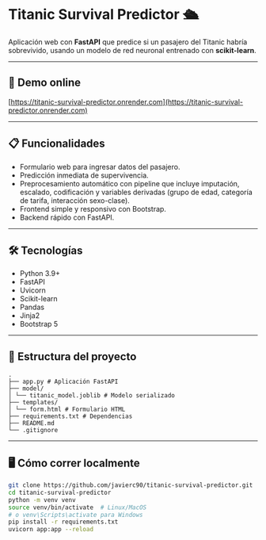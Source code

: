 # Titanic Survival Predictor 🛳️

Aplicación web con **FastAPI** que predice si un pasajero del Titanic habría sobrevivido, usando un modelo de red neuronal entrenado con **scikit-learn**.

---

## 🚀 Demo online

[https://titanic-survival-predictor.onrender.com](https://titanic-survival-predictor.onrender.com)

---

## 📋 Funcionalidades

- Formulario web para ingresar datos del pasajero.
- Predicción inmediata de supervivencia.
- Preprocesamiento automático con pipeline que incluye imputación, escalado, codificación y variables derivadas (grupo de edad, categoría de tarifa, interacción sexo-clase).
- Frontend simple y responsivo con Bootstrap.
- Backend rápido con FastAPI.

---

## 🛠 Tecnologías

- Python 3.9+
- FastAPI
- Uvicorn
- Scikit-learn
- Pandas
- Jinja2
- Bootstrap 5

---

## 📁 Estructura del proyecto
```
.
├── app.py # Aplicación FastAPI
├── model/
│ └── titanic_model.joblib # Modelo serializado
├── templates/
│ └── form.html # Formulario HTML
├── requirements.txt # Dependencias
├── README.md
└── .gitignore
```
---

## 🖥️ Cómo correr localmente

```bash
git clone https://github.com/javierc90/titanic-survival-predictor.git
cd titanic-survival-predictor
python -m venv venv
source venv/bin/activate  # Linux/MacOS
# o venv\Scripts\activate para Windows
pip install -r requirements.txt
uvicorn app:app --reload
